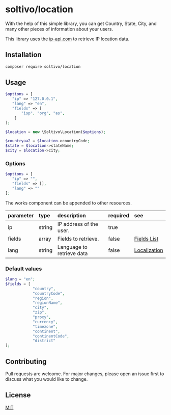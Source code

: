 # soltivo/location

With the help of this simple library, you can get Country, State, City, and many other pieces of information about your users.

This library uses the [ip-api.com](https://google.com) to retrieve IP location data.

## Installation


```bash
composer require soltivo/location
```

## Usage

```php
$options = [
   "ip" => "127.0.0.1", 
   "lang" => "en",      
   "fields" => [        
       "isp", "org", "as", 
    ]
];

$location = new \Soltivo\Location($options);

$countryaa2 = $location->countryCode;
$state = $location->stateName;
$city = $location->city;
```

### Options
```php
$options = [
   "ip" => "",
   "fields" => [],
   "lang" => ""
];
```
The works component can be appended to other resources.

| parameter                   | type | description | required | see |
|:----------------------------|:-----|:------------|:----| :---- |
| ip | string | IP address of the user.| true | |
| fields | array | Fields to retrieve. | false| [Fields List](https://ip-api.com/docs/api:json#fieldsTable) |
| lang | string | Language to retrieve data | false | [Localization](https://ip-api.com/docs/api:json#generatedData)

### Default values
```php
$lang = "en";
$fields = [
            "country", 
            "countryCode", 
            "region", 
            "regionName",
            "city", 
            "zip", 
            "proxy",
            "currency",
            "timezone",
            "continent",
            "continentCode",
            "district"
];
```

## Contributing
Pull requests are welcome. For major changes, please open an issue first to discuss what you would like to change.

## License
[MIT](https://choosealicense.com/licenses/mit/)
